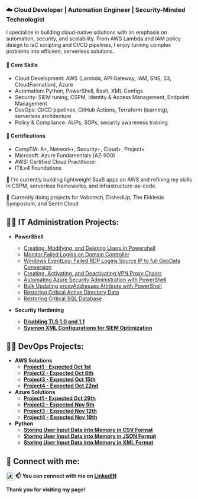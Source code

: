 <h3>☁️ Cloud Developer | Automation Engineer | Security-Minded Technologist</h3>

<p>I specialize in building cloud-native solutions with an emphasis on automation, security, and scalability. From AWS Lambda and IAM policy design to IaC scripting and CI/CD pipelines, I enjoy turning complex problems into efficient, serverless solutions.</p>

<h4>🔧 Core Skills</h4>
<ul>
  <li>Cloud Development: AWS (Lambda, API Gateway, IAM, SNS, S3, CloudFormation), Azure</li>
  <li>Automation: Python, PowerShell, Bash, XML Configs</li>
  <li>Security: SIEM tuning, CSPM, Identity & Access Management, Endpoint Management</li>
  <li>DevOps: CI/CD pipelines, GitHub Actions, Terraform (learning), serverless architecture</li>
  <li>Policy & Compliance: AUPs, SOPs, security awareness training</li>
</ul>

<h4>📜 Certifications</h4>
<ul>
  <li>CompTIA: A+, Network+, Security+, Cloud+, Project+</li>
  <li>Microsoft: Azure Fundamentals (AZ-900)</li>
  <li>AWS: Certified Cloud Practitioner</li>
  <li>ITILv4 Foundations</li>
</ul>

<p>🚀 I'm currently building lightweight SaaS apps on AWS and refining my skills in CSPM, serverless frameworks, and infrastructure-as-code.</p>
<p>🤝 Currently doing projects for Vobotech, DishedUp, The Ekklesia Symposium, and Sentri Cloud</p>
  
<h2>👨‍💻 IT Administration Projects:</h2>

- <b>PowerShell</b>
  - [Creating, Modifying, and Deleting Users in Powershell](https://www.github.com/buffnerd/Basic-Powershell-Administration)
  - [Monitor Failed Logins on Domain Controller](https://github.com/buffnerd/Monitor-Failed-Logins/tree/main)
  - [Windows EventLog: Failed RDP Logins Source IP to full GeoData Conversion](https://github.com/buffnerd/Sentinel-Lab)
  - [Creating, Activating, and Deactivating VPN Proxy Chains](https://github.com/buffnerd/VPN-Proxy-Chains-In-Powershell)
  - [Automating Azure Security Administration with PowerShell](https://github.com/buffnerd/Azure-PowerShell-Scripts)
  - [Bulk Updating proxyAddresses Attribute with PowerShell](https://github.com/buffnerd/Bulk-Updating-Proxy-Address-Attributes)
  - [Restoring Critical Active Directory Data](https://github.com/buffnerd/Restore-AD)
  - [Restoring Critical SQL Database](https://github.com/buffnerd/Restore-SQL)
    
- <b>Security Hardening<b>
  - [Disabling TLS 1.0 and 1.1](https://github.com/buffnerd/SSL-TLS-disable)
  - [Sysmon XML Configurations for SIEM Optimization](https://github.com/buffnerd/Sysmon-XML-Configurations)

<h2>👨‍💻 DevOps Projects:</h2>

- <b>AWS Solutions</b>
  - [Project1 - Expected Oct 1st](putthelinkhere)
  - [Project2 - Expected Oct 8th](putthelinkhere)
  - [Project3 - Expected Oct 15th](putthelinkhere)
  - [Project4 - Expected Oct 22nd](putthelinkhere)
- <b>Azure Solutions</b>
  - [Project1 - Expected Oct 29th](putthelinkhere)
  - [Project2 - Expected Nov 5th](putthelinkhere)
  - [Project3 - Expected Nov 12th](putthelinkhere)
  - [Project4 - Expected Nov 19th](putthelinkhere)
- <b>Python</b>
  - [Storing User Input Data into Memory in CSV Format](https://github.com/buffnerd/Python-File-Handling-CSV)
  - [Storing User Input Data into Memory in JSON Format](https://github.com/buffnerd/Python-File-Handling-JSON)
  - [Storing User Input Data into Memory in XML Format](https://github.com/buffnerd/Python-File-Handling-XML)

<h2> 🤳 Connect with me:</h2>

[<img align="left" alt="AaronVoborny | LinkedIn" width="22px" src="https://cdn.jsdelivr.net/npm/simple-icons@v3/icons/linkedin.svg" />][linkedin]

[linkedin]: https://linkedin.com/in/thevoborny


- 📫     You can connect with me on [LinkedIN](https://linkedin.com/in/thevoborny)

Thank you for visiting my page!
  
<!---
buffnerd/buffnerd is a ✨ special ✨ repository because its `README.md` (this file) appears on your GitHub profile.
You can click the Preview link to take a look at your changes.
--->
